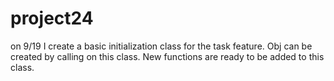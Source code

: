 # project24
on 9/19 I create a basic initialization class for the task feature. Obj can be created by calling on this class. New functions are ready to be added to this class. 
